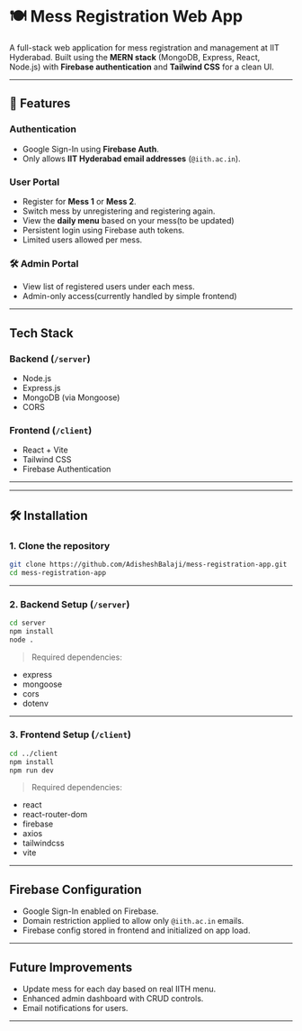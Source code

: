 # 🍽️ Mess Registration Web App

A full-stack web application for mess registration and management at IIT Hyderabad. Built using the **MERN stack** (MongoDB, Express, React, Node.js) with **Firebase authentication** and **Tailwind CSS** for a clean UI.

---

## 🚀 Features

###  Authentication
- Google Sign-In using **Firebase Auth**.
- Only allows **IIT Hyderabad email addresses** (`@iith.ac.in`).

###  User Portal
- Register for **Mess 1** or **Mess 2**.
- Switch mess by unregistering and registering again.
- View the **daily menu** based on your mess(to be updated)
- Persistent login using Firebase auth tokens.
- Limited users allowed per mess.

### 🛠️ Admin Portal
- View list of registered users under each mess.
- Admin-only access(currently handled by simple frontend)

---

##  Tech Stack

### Backend (`/server`)
- Node.js
- Express.js
- MongoDB (via Mongoose)
- CORS

### Frontend (`/client`)
- React + Vite
- Tailwind CSS
- Firebase Authentication

---


---

## 🛠️ Installation

### 1. Clone the repository
```bash
git clone https://github.com/AdisheshBalaji/mess-registration-app.git
cd mess-registration-app
```

---

### 2. Backend Setup (`/server`)
```bash
cd server
npm install
node .
```

> Required dependencies:
- express
- mongoose
- cors
- dotenv


---

### 3. Frontend Setup (`/client`)
```bash
cd ../client
npm install
npm run dev
```

> Required dependencies:
- react
- react-router-dom
- firebase
- axios
- tailwindcss
- vite

---




##  Firebase Configuration

- Google Sign-In enabled on Firebase.
- Domain restriction applied to allow only `@iith.ac.in` emails.
- Firebase config stored in frontend and initialized on app load.

---

## Future Improvements

- Update mess for each day based on real IITH menu.
- Enhanced admin dashboard with CRUD controls.
- Email notifications for users.

---
